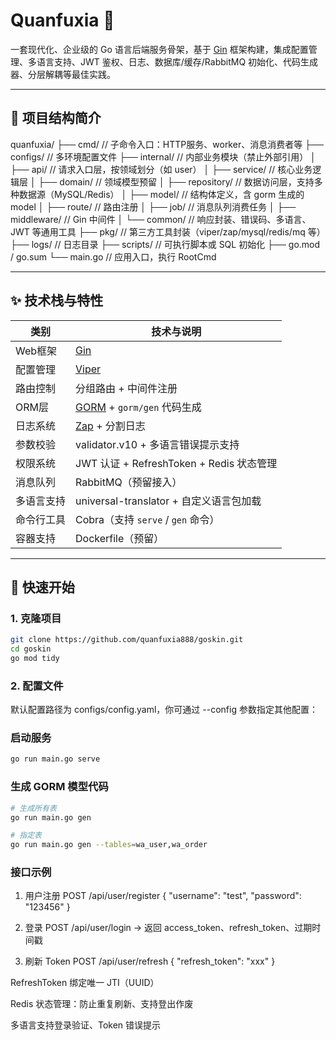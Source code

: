 # Quanfuxia 🔧

一套现代化、企业级的 Go 语言后端服务骨架，基于 [Gin](https://github.com/gin-gonic/gin) 框架构建，集成配置管理、多语言支持、JWT 鉴权、日志、数据库/缓存/RabbitMQ 初始化、代码生成器、分层解耦等最佳实践。

---

## 🧱 项目结构简介

quanfuxia/
├── cmd/ // 子命令入口：HTTP服务、worker、消息消费者等
├── configs/ // 多环境配置文件
├── internal/ // 内部业务模块（禁止外部引用）
│ ├── api/ // 请求入口层，按领域划分（如 user）
│ ├── service/ // 核心业务逻辑层
│ ├── domain/ // 领域模型预留
│ ├── repository/ // 数据访问层，支持多种数据源（MySQL/Redis）
│ ├── model/ // 结构体定义，含 gorm 生成的 model
│ ├── route/ // 路由注册
│ ├── job/ // 消息队列消费任务
│ ├── middleware/ // Gin 中间件
│ └── common/ // 响应封装、错误码、多语言、JWT 等通用工具
├── pkg/ // 第三方工具封装（viper/zap/mysql/redis/mq 等）
├── logs/ // 日志目录
├── scripts/ // 可执行脚本或 SQL 初始化
├── go.mod / go.sum
└── main.go // 应用入口，执行 RootCmd

---

## ✨ 技术栈与特性

| 类别       | 技术与说明                                       |
|------------|--------------------------------------------------|
| Web框架     | [Gin](https://github.com/gin-gonic/gin)         |
| 配置管理     | [Viper](https://github.com/spf13/viper)        |
| 路由控制     | 分组路由 + 中间件注册                          |
| ORM层       | [GORM](https://gorm.io/) + `gorm/gen` 代码生成 |
| 日志系统     | [Zap](https://github.com/uber-go/zap) + 分割日志 |
| 参数校验     | validator.v10 + 多语言错误提示支持              |
| 权限系统     | JWT 认证 + RefreshToken + Redis 状态管理       |
| 消息队列     | RabbitMQ（预留接入）                            |
| 多语言支持   | universal-translator + 自定义语言包加载         |
| 命令行工具   | Cobra（支持 `serve` / `gen` 命令）              |
| 容器支持     | Dockerfile（预留）                              |

---

## 🚀 快速开始

### 1. 克隆项目

```bash
git clone https://github.com/quanfuxia888/goskin.git
cd goskin
go mod tidy
```
### 2. 配置文件
默认配置路径为 configs/config.yaml，你可通过 --config 参数指定其他配置：


### 启动服务
```bash
go run main.go serve
```
### 生成 GORM 模型代码
```bash
# 生成所有表
go run main.go gen

# 指定表
go run main.go gen --tables=wa_user,wa_order
```
### 接口示例
1. 用户注册
POST /api/user/register
{
  "username": "test",
  "password": "123456"
}

2. 登录
POST /api/user/login
→ 返回 access_token、refresh_token、过期时间戳

3. 刷新 Token
POST /api/user/refresh
{
  "refresh_token": "xxx"
}

RefreshToken 绑定唯一 JTI（UUID）

Redis 状态管理：防止重复刷新、支持登出作废

多语言支持登录验证、Token 错误提示
